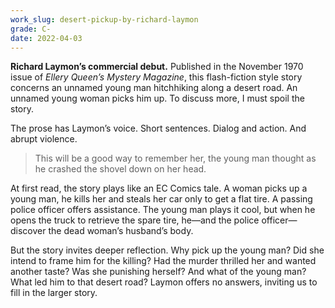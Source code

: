 ```yaml
---
work_slug: desert-pickup-by-richard-laymon
grade: C-
date: 2022-04-03
---
```


**Richard Laymon’s commercial debut.** Published in the November 1970 issue of _Ellery Queen’s Mystery Magazine_, this flash-fiction style story concerns an unnamed young man hitchhiking along a desert road. An unnamed young woman picks him up. To discuss more, I must spoil the story.

<!-- end -->

The prose has Laymon’s voice. Short sentences. Dialog and action. And abrupt violence.

> This will be a good way to remember her, the young man thought as he crashed the shovel down on her head.

At first read, the story plays like an EC Comics tale. A woman picks up a young man, he kills her and steals her car only to get a flat tire. A passing police officer offers assistance. The young man plays it cool, but when he opens the truck to retrieve the spare tire, he—and the police officer—discover the dead woman’s husband’s body.

But the story invites deeper reflection. Why pick up the young man? Did she intend to frame him for the killing? Had the murder thrilled her and wanted another taste? Was she punishing herself? And what of the young man? What led him to that desert road? Laymon offers no answers, inviting us to fill in the larger story.